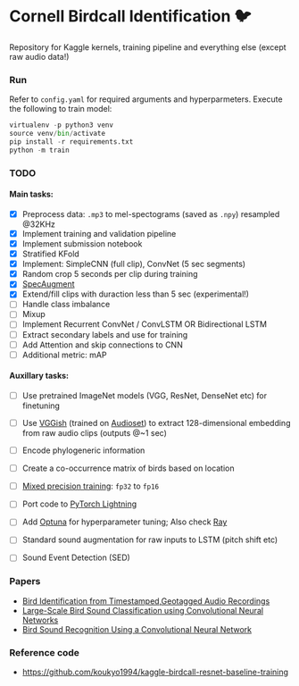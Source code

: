 # Cornell Birdcall Identification 🐦

Repository for Kaggle kernels, training pipeline and everything else (except raw audio data!)

### Run
Refer to `config.yaml` for required arguments and hyperparmeters.
Execute the following to train model:
```python
virtualenv -p python3 venv
source venv/bin/activate
pip install -r requirements.txt
python -m train
```

### TODO

#### Main tasks:
- [x] Preprocess data: `.mp3` to mel-spectograms (saved as `.npy`) resampled @32KHz
- [x] Implement training and validation pipeline
- [x] Implement submission notebook
- [x] Stratified KFold
- [x] Implement: SimpleCNN (full clip), ConvNet (5 sec segments)
- [x] Random crop 5 seconds per clip during training
- [x] [SpecAugment](https://arxiv.org/abs/1904.08779)
- [x] Extend/fill clips with duraction less than 5 sec (experimental!)
- [ ] Handle class imbalance
- [ ] Mixup
- [ ] Implement Recurrent ConvNet / ConvLSTM OR Bidirectional LSTM
- [ ] Extract secondary labels and use for training
- [ ] Add Attention and skip connections to CNN
- [ ] Additional metric: mAP

#### Auxillary tasks:
- [ ] Use pretrained ImageNet models (VGG, ResNet, DenseNet etc) for finetuning
- [ ] Use [VGGish](https://github.com/harritaylor/torchvggish) (trained on [Audioset](https://research.google.com/audioset/)) to extract 128-dimensional embedding from raw audio clips (outputs @~1 sec)
- [ ] Encode phylogeneric information
- [ ] Create a co-occurrence matrix of birds based on location
- [ ] [Mixed precision training](https://pytorch.org/docs/stable/notes/amp_examples.html): `fp32` to `fp16`
- [ ] Port code to [PyTorch Lightning](https://github.com/PyTorchLightning/pytorch-lightning)
- [ ] Add [Optuna](https://github.com/optuna/optuna) for hyperparameter tuning; Also check [Ray](https://github.com/ray-project/ray)
- [ ] Standard sound augmentation for raw inputs to LSTM (pitch shift etc)
- [ ] Sound Event Detection (SED)


### Papers
- [Bird Identification from Timestamped,Geotagged Audio Recordings](http://ceur-ws.org/Vol-2125/paper_181.pdf)
- [Large-Scale Bird Sound Classification using Convolutional Neural Networks](http://ceur-ws.org/Vol-1866/paper_143.pdf)
- [Bird Sound Recognition Using a Convolutional Neural Network](https://www.researchgate.net/publication/328836649_Bird_Sound_Recognition_Using_a_Convolutional_Neural_Network)

### Reference code
- https://github.com/koukyo1994/kaggle-birdcall-resnet-baseline-training
